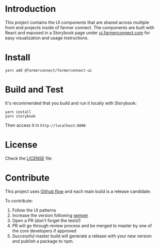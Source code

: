 # Introduction

This project contains the UI components that are shared across multiple front end projects inside of farmer connect. The components are built with React and exposed in a Storybook page under [ui.farmerconnect.com](https://ui.farmerconnect.com) for easy visualization and usage instructions.

# Install

```
yarn add @farmerconnect/farmerconnect-ui
```

# Build and Test

It's recommended that you build and run it locally with Storybook:

```
yarn install
yarn storybook
```

Then access it in `http://localhost:6006`

# License

Check the [LICENSE](https://github.com/farmerconnect/farmerconnect-ui/blob/main/LICENSE) file

# Contribute

This project uses [Github flow](https://guides.github.com/introduction/flow/) and each main build is a release candidate.

To contribute:

1. Follow the UI patterns
2. Increase the version following [semver](https://semver.org/)
3. Open a PR (don't forget the tests!)
4. PR will go through review process and be merged to master by one of the core developers if approved
5. Successful master build will generate a release with your new version and publish a package to npm.
